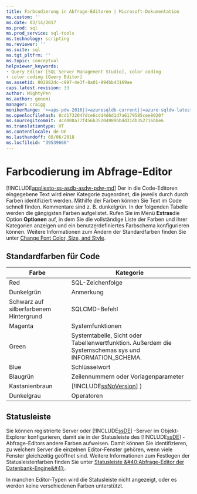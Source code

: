 ```yaml
---
title: Farbcodierung in Abfrage-Editoren | Microsoft-Dokumentation
ms.custom: ''
ms.date: 03/14/2017
ms.prod: sql
ms.prod_service: sql-tools
ms.technology: scripting
ms.reviewer: ''
ms.suite: sql
ms.tgt_pltfrm: ''
ms.topic: conceptual
helpviewer_keywords:
- Query Editor [SQL Server Management Studio], color coding
- color coding [Query Editor]
ms.assetid: 802882dc-c997-4e3f-8a01-994bb43169ae
caps.latest.revision: 33
author: MightyPen
ms.author: genemi
manager: craigg
monikerRange: '>=aps-pdw-2016||=azuresqldb-current||=azure-sqldw-latest||>=sql-server-2016||=sqlallproducts-allversions||>=sql-server-linux-2017'
ms.openlocfilehash: 8cd1732047dce6cdd4d6d1d7a6179585cee8020f
ms.sourcegitcommit: 4cd008a77f456b35204989bbdd31db352716bbe6
ms.translationtype: HT
ms.contentlocale: de-DE
ms.lasthandoff: 08/06/2018
ms.locfileid: "39539660"
---
```

# <a name="color-coding-in-query-editors"></a>Farbcodierung im Abfrage-Editor
[!INCLUDE[appliesto-ss-asdb-asdw-pdw-md](../../includes/appliesto-ss-asdb-asdw-pdw-md.md)]
  Der in die Code-Editoren eingegebene Text wird einer Kategorie zugeordnet, die jeweils durch durch Farben identifiziert werden. Mithilfe der Farben können Sie Text im Code schnell finden. Kommentare sind z. B. dunkelgrün. In der folgenden Tabelle werden die gängigsten Farben aufgelistet. Rufen Sie im Menü **Extras**die Option **Optionen** auf, in dem Sie die vollständige Liste der Farben und ihrer Kategorien anzeigen und ein benutzerdefiniertes Farbschema konfigurieren können. Weitere Informationen zum Ändern der Standardfarben finden Sie unter [Change Font Color, Size, and Style](../../relational-databases/scripting/change-font-color-size-and-style.md).  
  
## <a name="default-code-colors"></a>Standardfarben für Code  
  
|Farbe|Kategorie|  
|-----------|--------------|  
|Red|SQL-Zeichenfolge|  
|Dunkelgrün|Anmerkung|  
|Schwarz auf silberfarbenem Hintergrund|SQLCMD-Befehl|  
|Magenta|Systemfunktionen|  
|Green|Systemtabelle, Sicht oder Tabellenwertfunktion. Außerdem die Systemschemas sys und INFORMATION_SCHEMA.|  
|Blue|Schlüsselwort|  
|Blaugrün|Zeilennummern oder Vorlagenparameter|  
|Kastanienbraun|[!INCLUDE[ssNoVersion](../../includes/ssnoversion-md.md)] )|  
|Dunkelgrau|Operatoren|  
  
## <a name="status-bar"></a>Statusleiste  
 Sie können registrierte Server oder [!INCLUDE[ssDE](../../includes/ssde-md.md)] -Server im Objekt-Explorer konfigurieren, damit sie in der Statusleiste des [!INCLUDE[ssDE](../../includes/ssde-md.md)] -Abfrage-Editors andere Farben aufweisen. Damit können Sie identifizieren, zu welchem Server die einzelnen Editor-Fenster gehören, wenn viele Fenster gleichzeitig geöffnet sind. Weitere Informationen zum Festlegen der Statusleistenfarben finden Sie unter [Statusleiste &amp;#40;Abfrage-Editor der Datenbank-Engine&amp;#41;](../../relational-databases/scripting/status-bar-database-engine-query-editor.md).  
  
 In manchen Editor-Typen wird die Statusleiste nicht angezeigt, oder es werden keine verschiedenen Farben unterstützt.  
  
  
